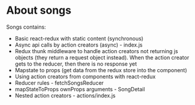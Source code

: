 # About songs
Songs contains:
- Basic react-redux with static content (synchronous)
- Async api calls by action creators (async) - index.js
- Redux thunk middleware to handle action creators not returning js objects (they return a request object instead). When the action creator gets to the reducer, then there is no response yet
- Mapstate to props (get data from the redux store into the component) 
- Using action creators from components with react-redux
- Reducer rules - fetchSongsReducer
- mapStateToProps ownProps arguments - SongDetail
- Nested action creators - actions/index.js